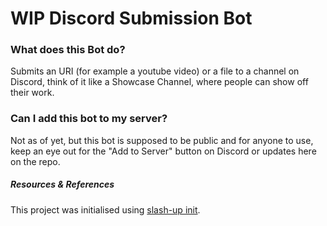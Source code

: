 # WIP Discord Submission Bot

### What does this Bot do?
Submits an URI (for example a youtube video) or a file to a channel on Discord, think of it like a Showcase Channel, where people can show off their work.

### Can I add this bot to my server?
Not as of yet, but this bot is supposed to be public and for anyone to use, keep an eye out for the "Add to Server" button on Discord or updates here on the repo.

##### Resources & References
This project was initialised using [slash-up init](https://github.com/Snazzah/slash-up).
